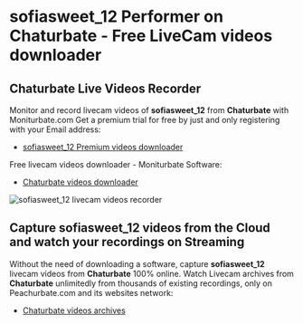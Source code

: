 # sofiasweet_12 Performer on Chaturbate - Free LiveCam videos downloader

## Chaturbate Live Videos Recorder

Monitor and record livecam videos of **sofiasweet_12** from **Chaturbate** with Moniturbate.com
Get a premium trial for free by just and only registering with your Email address:
* [sofiasweet_12 Premium videos downloader](https://moniturbate.com/request-demo-licence-key.html)

Free livecam videos downloader - Moniturbate Software:
* [Chaturbate videos downloader](https://moniturbate.com/moniturbate-download-software.html)

![sofiasweet_12 livecam videos recorder](https://peachurnet.com/templates/moniturbate-software.png)


## Capture sofiasweet_12 videos from the Cloud and watch your recordings on Streaming

Without the need of downloading a software, capture **sofiasweet_12** livecam videos from **Chaturbate** 100% online.
Watch Livecam archives from **Chaturbate** unlimitedly from thousands of existing recordings, only on Peachurbate.com and its websites network:
* [Chaturbate videos archives](https://peachurnet.com/)